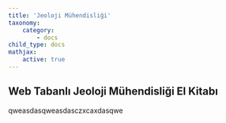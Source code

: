 ```yaml
---
title: 'Jeoloji Mühendisliği'
taxonomy:
    category:
        - docs
child_type: docs
mathjax:
    active: true
---
```


<h2 id="mcetoc_1c49std1f0">Web Tabanlı Jeoloji M&uuml;hendisliği El Kitabı</h2>
<p>qweasdasqweasdasczxcaxdasqwe</p>